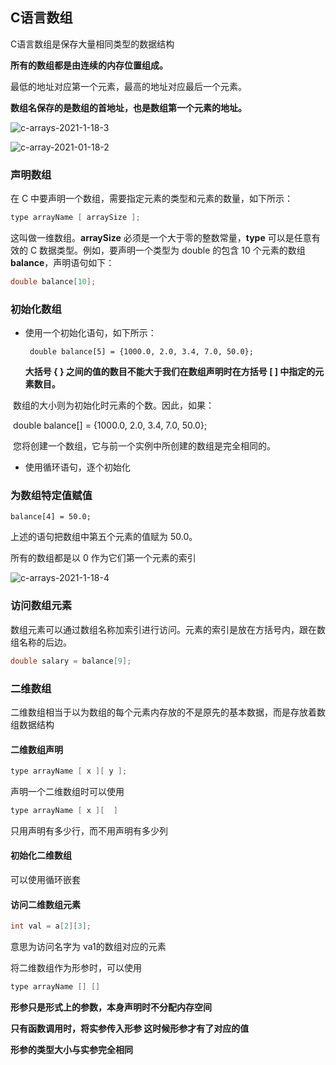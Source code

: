 ## C语言数组

C语言数组是保存大量相同类型的数据结构

**所有的数组都是由连续的内存位置组成。**

最低的地址对应第一个元素，最高的地址对应最后一个元素。

**数组名保存的是数组的首地址，也是数组第一个元素的地址。**

![c-arrays-2021-1-18-3](E:\My_gitbook\C语言总结\c-arrays-2021-1-18-3.png)

![c-array-2021-01-18-2](E:\My_gitbook\C语言总结\c-array-2021-01-18-2.png)

### 声明数组

在 C 中要声明一个数组，需要指定元素的类型和元素的数量，如下所示：

```c
type arrayName [ arraySize ];
```

这叫做一维数组。**arraySize** 必须是一个大于零的整数常量，**type** 可以是任意有效的 C 数据类型。例如，要声明一个类型为 double 的包含 10 个元素的数组 **balance**，声明语句如下：

```c
double balance[10];
```

### 初始化数组

- 使用一个初始化语句，如下所示：

  ```
   double balance[5] = {1000.0, 2.0, 3.4, 7.0, 50.0};
  ```

  **大括号 { } 之间的值的数目不能大于我们在数组声明时在方括号 [ ] 中指定的元素数目。**

​       数组的大小则为初始化时元素的个数。因此，如果：

​		double balance[] = {1000.0, 2.0, 3.4, 7.0, 50.0};

​		您将创建一个数组，它与前一个实例中所创建的数组是完全相同的。

- 使用循环语句，逐个初始化

### 为数组特定值赋值

```
balance[4] = 50.0;
```

上述的语句把数组中第五个元素的值赋为 50.0。

所有的数组都是以 0 作为它们第一个元素的索引

![c-arrays-2021-1-18-4](E:\My_gitbook\C语言总结\c-arrays-2021-1-18-4.png)

### 访问数组元素

数组元素可以通过数组名称加索引进行访问。元素的索引是放在方括号内，跟在数组名称的后边。

```c
double salary = balance[9];
```

### 二维数组

二维数组相当于以为数组的每个元素内存放的不是原先的基本数据，而是存放着数组数据结构

#### 二维数组声明

```c
type arrayName [ x ][ y ];
```

声明一个二维数组时可以使用

```c
type arrayName [ x ][  ]
```

只用声明有多少行，而不用声明有多少列

#### 初始化二维数组

可以使用循环嵌套

#### 访问二维数组元素

```c
int val = a[2][3];
```

意思为访问名字为   va1的数组对应的元素

将二维数组作为形参时，可以使用

```c
type arrayName [] []
```

**形参只是形式上的参数，本身声明时不分配内存空间**

**只有函数调用时，将实参传入形参   这时候形参才有了对应的值**

**形参的类型大小与实参完全相同**